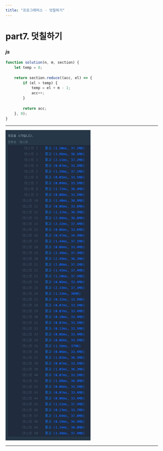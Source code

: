 ```yaml
---
title: "프로그래머스 - 덧칠하기"
---
```



# __part7. 덧칠하기__

### _js_
```js 
function solution(n, m, section) {
    let temp = 0;

    return section.reduce((acc, el) => {
        if (el > temp) {
            temp = el + m - 1;
            acc++;
        }
                
        return acc;
    }, 0);
}
```
<hr/>

![실행결과_js](/assets/img/2023-08-16-prog7.png)

<hr/>